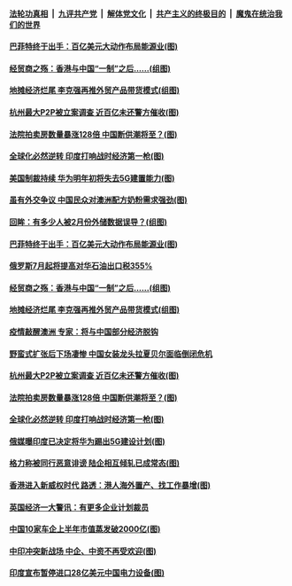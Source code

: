 ####  [法轮功真相](../../../../basic/blob/master/README.md?t=07062002) &nbsp;|&nbsp; [九评共产党](../../../../9ping.md/blob/master/README.md?t=07062002) &nbsp;|&nbsp; [解体党文化](../../../../jtdwh.md/blob/master/README.md?t=07062002)  &nbsp;|&nbsp; [共产主义的终极目的](../../../../gczydzjmd.md/blob/master/README.md?t=07062002) &nbsp;|&nbsp; [魔鬼在统治我们的世界](../../../../mgztzwmdsj.md/blob/master/README.md?t=07062002) 

#### [巴菲特终于出手：百亿美元大动作布局能源业(图)](../pages/p5/938787.md?t=07062002) 

#### [经贸商之殇：香港与中国“一制”之后……(组图)](../pages/p5/938780.md?t=07062002) 

#### [地摊经济烂尾 李克强再推外贸产品带货模式(组图)](../pages/p5/938783.md?t=07062002) 

#### [杭州最大P2P被立案调查 近百亿未还警方催收(图)](../pages/p5/938754.md?t=07062002) 

#### [法院拍卖房数量暴涨128倍 中国断供潮将至？(图)](../pages/p5/938685.md?t=07062002) 

#### [全球化必然逆转 印度打响战时经济第一枪(图)](../pages/p5/938684.md?t=07062002) 

#### [美国制裁持续 华为明年初将失去5G建置能力(图)](../pages/p5/938819.md?t=07062002) 

#### [虽有外交争议 中国民众对澳洲配方奶粉需求强劲(图)](../pages/p5/938805.md?t=07062002) 

#### [回眸：有多少人被2月份外储数据误导？(组图)](../pages/p5/938781.md?t=07062002) 

#### [巴菲特终于出手：百亿美元大动作布局能源业(图)](../pages/p5/938787.md?t=07062002) 

#### [俄罗斯7月起将提高对华石油出口税355%](../pages/p5/938786.md?t=07062002) 

#### [经贸商之殇：香港与中国“一制”之后……(组图)](../pages/p5/938780.md?t=07062002) 

#### [地摊经济烂尾 李克强再推外贸产品带货模式(组图)](../pages/p5/938783.md?t=07062002) 

#### [疫情敲醒澳洲 专家：将与中国部分经济脱钩](../pages/p5/938760.md?t=07062002) 

#### [野蛮式扩张后下场凄惨 中国女装龙头拉夏贝尔面临倒闭危机](../pages/p5/938756.md?t=07062002) 

#### [杭州最大P2P被立案调查 近百亿未还警方催收(图)](../pages/p5/938754.md?t=07062002) 

#### [法院拍卖房数量暴涨128倍 中国断供潮将至？(图)](../pages/p5/938685.md?t=07062002) 

#### [全球化必然逆转 印度打响战时经济第一枪(图)](../pages/p5/938684.md?t=07062002) 

#### [俄媒曝印度已决定将华为踢出5G建设计划(图)](../pages/p5/938699.md?t=07062002) 

#### [格力称被同行恶意诽谤 陆企相互倾轧已成常态(图)](../pages/p5/938696.md?t=07062002) 

#### [香港进入新威权时代 路透：港人海外置产、找工作暴增(图)](../pages/p5/938698.md?t=07062002) 

#### [英国经济一大警讯：有更多企业计划裁员](../pages/p5/938676.md?t=07062002) 

#### [中国10家车企上半年市值蒸发破2000亿(图)](../pages/p5/938675.md?t=07062002) 


#### [中印冲突新战场 中企、中资不再受欢迎(图)](../pages/p5/938655.md?t=07062002) 

#### [印度宣布暂停进口28亿美元中国电力设备(图)](../pages/p5/938619.md?t=07062002) 

